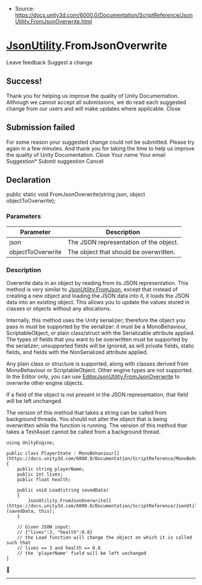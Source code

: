 * Source: https://docs.unity3d.com/6000.0/Documentation/ScriptReference/JsonUtility.FromJsonOverwrite.html

#  [JsonUtility](https://docs.unity3d.com/6000.0/Documentation/ScriptReference/JsonUtility.html).FromJsonOverwrite
Leave feedback
Suggest a change
## Success!
Thank you for helping us improve the quality of Unity Documentation. Although we cannot accept all submissions, we do read each suggested change from our users and will make updates where applicable.
Close
## Submission failed
For some reason your suggested change could not be submitted. Please <a>try again</a> in a few minutes. And thank you for taking the time to help us improve the quality of Unity Documentation.
Close
Your name Your email Suggestion* Submit suggestion
Cancel
## Declaration
public static void FromJsonOverwrite(string json, object objectToOverwrite); 
### Parameters
Parameter | Description  
---|---  
json | The JSON representation of the object.  
objectToOverwrite | The object that should be overwritten.  
### Description
Overwrite data in an object by reading from its JSON representation.
This method is very similar to [JsonUtility.FromJson](https://docs.unity3d.com/6000.0/Documentation/ScriptReference/JsonUtility.FromJson.html), except that instead of creating a new object and loading the JSON data into it, it loads the JSON data into an existing object. This allows you to update the values stored in classes or objects without any allocations.  
  
Internally, this method uses the Unity serializer; therefore the object you pass in must be supported by the serializer: it must be a MonoBehaviour, ScriptableObject, or plain class/struct with the Serializable attribute applied. The types of fields that you want to be overwritten must be supported by the serializer; unsupported fields will be ignored, as will private fields, static fields, and fields with the NonSerialized attribute applied.  
  
Any plain class or structure is supported, along with classes derived from MonoBehaviour or ScriptableObject. Other engine types are not supported. In the Editor only, you can use [EditorJsonUtility.FromJsonOverwrite](https://docs.unity3d.com/6000.0/Documentation/ScriptReference/EditorJsonUtility.FromJsonOverwrite.html) to overwrite other engine objects.  
  
If a field of the object is not present in the JSON representation, that field will be left unchanged.  
  
The version of this method that takes a string can be called from background threads. You should not alter the object that is being overwritten while the function is running. The version of this method that takes a TextAsset cannot be called from a background thread.
```
using UnityEngine;  
  
public class PlayerState : MonoBehaviour[](https://docs.unity3d.com/6000.0/Documentation/ScriptReference/MonoBehaviour.html)
{
    public string playerName;
    public int lives;
    public float health;  
  
    public void Load(string savedData)
    {
        JsonUtility.FromJsonOverwrite[](https://docs.unity3d.com/6000.0/Documentation/ScriptReference/JsonUtility.FromJsonOverwrite.html)(savedData, this);
    }  
  
    // Given JSON input:
    // {"lives":3, "health":0.8}
    // the Load function will change the object on which it is called such that
    // lives == 3 and health == 0.8
    // the 'playerName' field will be left unchanged
}

```

* * *

